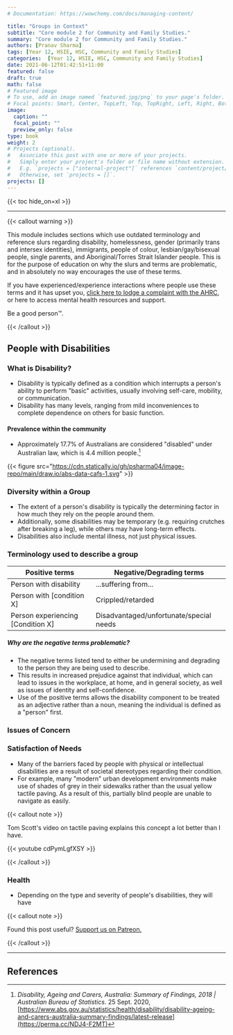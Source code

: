 ```yaml
---
# Documentation: https://wowchemy.com/docs/managing-content/

title: "Groups in Context"
subtitle: "Core module 2 for Community and Family Studies."
summary: "Core module 2 for Community and Family Studies."
authors: [Pranav Sharma]
tags: [Year 12, HSIE, HSC, Community and Family Studies]
categories:  [Year 12, HSIE, HSC, Community and Family Studies]
date: 2021-06-12T01:42:51+11:00
featured: false
draft: true
math: false
# Featured image
# To use, add an image named `featured.jpg/png` to your page's folder.
# Focal points: Smart, Center, TopLeft, Top, TopRight, Left, Right, BottomLeft, Bottom, BottomRight.
image:
  caption: ""
  focal_point: ""
  preview_only: false
type: book
weight: 2
# Projects (optional).
#   Associate this post with one or more of your projects.
#   Simply enter your project's folder or file name without extension.
#   E.g. `projects = ["internal-project"]` references `content/project/deep-learning/index.md`.
#   Otherwise, set `projects = []`.
projects: []
---
```


{{< toc hide_on=xl >}}

---

{{< callout warning >}}

This module includes sections which use outdated terminology and reference slurs regarding disability, homelessness, gender (primarily trans and intersex identities), immigrants, people of colour, lesbian/gay/bisexual people, single parents, and Aboriginal/Torres Strait Islander people. This is for the purpose of education on why the slurs and terms are problematic, and in absolutely no way encourages the use of these terms.



If you have experienced/experience interactions where people use these terms and it has upset you, [click here to lodge a complaint with the AHRC](https://humanrights.gov.au/complaints/make-complaint), or here to access mental health resources and support.



Be a good person™.

{{< /callout >}}

## People with Disabilities

### What is Disability?

- Disability is typically defined as a condition which interrupts a person's ability to perform "basic" activities, usually involving self-care, mobility, or communication.
- Disability has many levels, ranging from mild inconveniences to complete dependence on others for basic function.

#### Prevalence within the community

- Approximately 17.7% of Australians are considered "disabled" under Australian law, which is 4.4 million people.[^1]

{{< figure src="https://cdn.statically.io/gh/psharma04/image-repo/main/draw.io/abs-data-cafs-1.svg" >}}

### Diversity within a Group

- The extent of a person's disability is typically the determining factor in how much they rely on the people around them.
- Additionally, some disabilities may be temporary (e.g. requiring crutches after breaking a leg), while others may have long-term effects.
- Disabilities also include mental illness, not just physical issues.

### Terminology used to describe a group

| Positive terms                    | Negative/Degrading terms                |
| --------------------------------- | --------------------------------------- |
| Person with disability            | ...suffering from...                    |
| Person with [condition X]         | Crippled/retarded                       |
| Person experiencing [Condition X] | Disadvantaged/unfortunate/special needs |

##### Why are the negative terms problematic?

- The negative terms listed tend to either be undermining and degrading to the person they are being used to describe.
- This results in increased prejudice against that individual, which can lead to issues in the workplace, at home, and in general society, as well as issues of identity and self-confidence.
- Use of the positive terms allows the disability component to be treated as an adjective rather than a noun, meaning the individual is defined as a "person" first. 

### Issues of Concern

### Satisfaction of Needs

- Many of the barriers faced by people with physical or intellectual disabilities are a result of societal stereotypes regarding their condition.
- For example, many "modern" urban development environments make use of shades of grey in their sidewalks rather than the usual yellow tactile paving. As a result of this, partially blind people are unable to navigate as easily.

{{< callout note >}}

Tom Scott's video on tactile paving explains this concept a lot better than I have.

{{< youtube cdPymLgfXSY >}}

{{< /callout >}}

### Health

- Depending on the type and severity of people's disabilities, they will have 



{{< callout note >}}

Found this post useful? [Support us on Patreon.](/patreon/)

{{< /callout >}}

---

## References

[^1]: *Disability, Ageing and Carers, Australia: Summary of Findings, 2018 | Australian Bureau of Statistics*. 25 Sept. 2020, [https://www.abs.gov.au/statistics/health/disability/disability-ageing-and-carers-australia-summary-findings/latest-release](https://perma.cc/NDJ4-F2MT)
